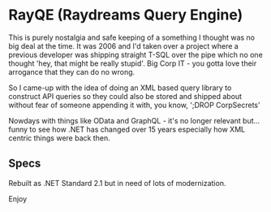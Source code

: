 # RayQE (Raydreams Query Engine)

This is purely nostalgia and safe keeping of a something I thought was no big deal at the time. It was 2006 and I'd taken over a project where a previous developer was shipping straight T-SQL over the pipe which no one thought 'hey, that might be really stupid'. Big Corp IT - you gotta love their arrogance that they can do no wrong.

So I came-up with the idea of doing an XML based query library to construct API queries so they could also be stored and shipped about without fear of someone appending it with, you know, ';DROP CorpSecrets'

Nowdays with things like OData and GraphQL - it's no longer relevant but... funny to see how .NET has changed over 15 years especially how XML centric things were back then.

## Specs

Rebuilt as .NET Standard 2.1 but in need of lots of modernization.

Enjoy